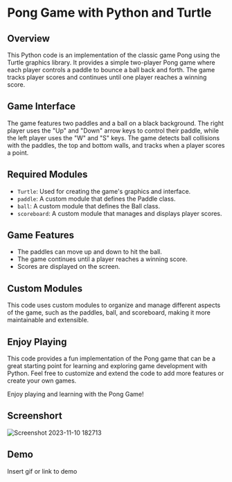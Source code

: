 # Pong Game with Python and Turtle

## Overview
This Python code is an implementation of the classic game Pong using the Turtle graphics library. It provides a simple two-player Pong game where each player controls a paddle to bounce a ball back and forth. The game tracks player scores and continues until one player reaches a winning score.

## Game Interface
The game features two paddles and a ball on a black background. The right player uses the "Up" and "Down" arrow keys to control their paddle, while the left player uses the "W" and "S" keys. The game detects ball collisions with the paddles, the top and bottom walls, and tracks when a player scores a point.

## Required Modules
- `Turtle`: Used for creating the game's graphics and interface.
- `paddle`: A custom module that defines the Paddle class.
- `ball`: A custom module that defines the Ball class.
- `scoreboard`: A custom module that manages and displays player scores.

## Game Features
- The paddles can move up and down to hit the ball.
- The game continues until a player reaches a winning score.
- Scores are displayed on the screen.

## Custom Modules
This code uses custom modules to organize and manage different aspects of the game, such as the paddles, ball, and scoreboard, making it more maintainable and extensible.

## Enjoy Playing
This code provides a fun implementation of the Pong game that can be a great starting point for learning and exploring game development with Python. Feel free to customize and extend the code to add more features or create your own games.

Enjoy playing and learning with the Pong Game!

## Screenshort
![Screenshot 2023-11-10 182713](https://github.com/nikitasavaliya87/Python-Project/assets/144912665/b26ac532-ea30-4ac7-9e79-257d938eefb5)




## Demo

Insert gif or link to demo


